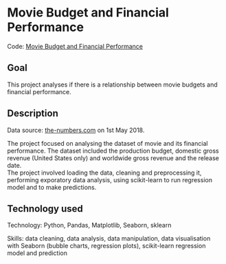 # Movie Budget and Financial Performance

Code: [Movie Budget and Financial Performance](https://github.com/MunMunL/Data_Analysis_Portfolio/blob/main/Movie_Budget_FInancial_Performance/Movie%20Budget%20and%20Financial%20Performance.ipynb)

## Goal

This project analyses if there is a relationship between movie budgets and financial performance.


## Description

Data source: [the-numbers.com](https://www.the-numbers.com/movie/budgets) on 1st May 2018.

The project focused on analysing the dataset of movie and its financial performance.  The dataset included the production budget, domestic gross revenue (United States only) and worldwide gross revenue and the release date.  
The project involved loading the data, cleaning and preprocessing it, performing exporatory data analysis, using scikit-learn to run regression model and to make predictions.

## Technology used

Technology: Python, Pandas, Matplotlib, Seaborn, sklearn

Skills: data cleaning, data analysis, data manipulation, data visualisation with Seaborn (bubble charts, regression plots), scikit-learn regression model and prediction
